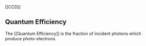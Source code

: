 [[CCD]]


## Quantum Efficiency
The [[Quantum Efficiency]] is the fraction of incident photons which produce photo-electrons.